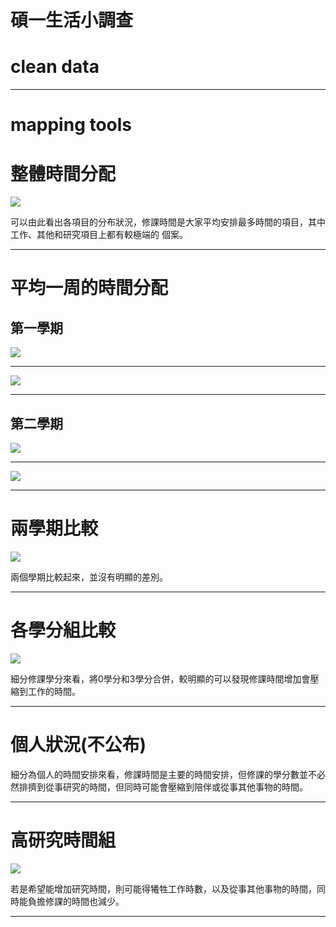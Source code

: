 碩一生活小調查
================

clean data
==========

------------------------------------------------------------------------

mapping tools
=============

整體時間分配
============

![](lifesurvey_files/figure-markdown_github-ascii_identifiers/unnamed-chunk-3-1.png)

可以由此看出各項目的分布狀況，修課時間是大家平均安排最多時間的項目，其中工作、其他和研究項目上都有較極端的 個案。

------------------------------------------------------------------------

平均一周的時間分配
==================

第一學期
--------

![](lifesurvey_files/figure-markdown_github-ascii_identifiers/unnamed-chunk-4-1.png)

------------------------------------------------------------------------

![](lifesurvey_files/figure-markdown_github-ascii_identifiers/unnamed-chunk-5-1.png)

------------------------------------------------------------------------

第二學期
--------

![](lifesurvey_files/figure-markdown_github-ascii_identifiers/unnamed-chunk-6-1.png)

------------------------------------------------------------------------

![](lifesurvey_files/figure-markdown_github-ascii_identifiers/unnamed-chunk-7-1.png)

------------------------------------------------------------------------

兩學期比較
==========

![](lifesurvey_files/figure-markdown_github-ascii_identifiers/unnamed-chunk-8-1.png)

兩個學期比較起來，並沒有明顯的差別。

------------------------------------------------------------------------

各學分組比較
============

![](lifesurvey_files/figure-markdown_github-ascii_identifiers/unnamed-chunk-9-1.png)

細分修課學分來看，將0學分和3學分合併，較明顯的可以發現修課時間增加會壓縮到工作的時間。

------------------------------------------------------------------------

個人狀況(不公布)
================

細分為個人的時間安排來看，修課時間是主要的時間安排，但修課的學分數並不必然排擠到從事研究的時間，但同時可能會壓縮到陪伴或從事其他事物的時間。

------------------------------------------------------------------------

高研究時間組
============

![](lifesurvey_files/figure-markdown_github-ascii_identifiers/unnamed-chunk-11-1.png)

若是希望能增加研究時間，則可能得犧牲工作時數，以及從事其他事物的時間，同時能負擔修課的時間也減少。

------------------------------------------------------------------------
